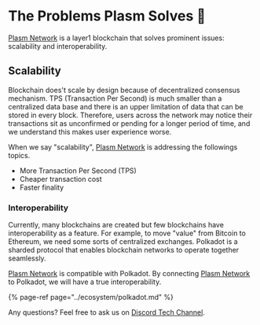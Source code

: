 # The Problems Plasm Solves 🌾

[Plasm Network](https://www.plasmnet.io/) is a layer1 blockchain that solves prominent issues: scalability and interoperability. 

## Scalability

Blockchain does't scale by design because of decentralized consensus mechanism. TPS \(Transaction Per Second\) is much smaller than a centralized data base and there is an upper limitation of data that can be stored in every block. Therefore, users across the network may notice their transactions sit as unconfirmed or pending for a longer period of time, and we understand this makes user experience worse. 

When we say "scalability", [Plasm Network](https://www.plasmnet.io/) is addressing the followings topics.

* More Transaction Per Second \(TPS\)
* Cheaper transaction cost
* Faster finality

### Interoperability

Currently, many blockchains are created but few blockchains have interoperability as a feature.  For example, to move "value" from Bitcoin to Ethereum, we need some sorts of centralized exchanges. Polkadot is a sharded protocol that enables blockchain networks to operate together seamlessly. 

[Plasm Network](https://www.plasmnet.io/) is compatible with Polkadot. By connecting [Plasm Network](https://www.plasmnet.io/) to Polkadot, we will have a true interoperability.

{% page-ref page="../ecosystem/polkadot.md" %}

Any questions? Feel free  to ask us on [Discord Tech Channel](https://discord.gg/Z3nC9U4).

